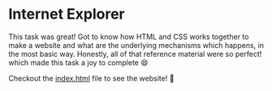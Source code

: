 # Internet Explorer
This task was great! Got to know how HTML and CSS works together to make a website and
what are the underlying mechanisms which happens, in the most basic way. Honestly, all of that reference material were so perfect!
which made this task a joy to complete :smile:

Checkout the [index.html](https://github.com/Be-impactful/amfoss-tasks/blob/main/task-08/index.html) file to see the website! 🤩
